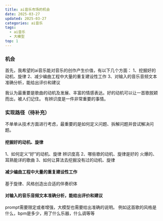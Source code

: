 ```yaml
---
title: ai音乐市场的机会
date: 2025-03-27
updated: 2025-03-27
categories: ai音乐
tags:
  - ai音乐
  - 大模型
top: 1
---
```


### 机会
首先，我希望的ai音乐能对音乐的创作产生价值，有以下几个方面：
1、挖掘好的动机、旋律
2、减少编曲工程中大量的重复建设性工作
3、对输入的音乐音频文本准确分析，能给出评价和建议

我认为最重要是歌曲的动机及发展、丰富的情感表达。好的动机可以让一首歌脱颖而出，被人们记住。
有辨识度是一件非常重要的事情。

### 实现路径（待补充）
不单单从技术方面进行考虑，最重要的是如何定义问题、拆解问题并尝试解决问题。
#### 挖掘好的动机、旋律
1、如何定义“好”的动机、旋律
辨识度高
2、哪些歌的动机、旋律是好的
火爆的、耳熟能详的歌曲
3、如何让算法去挖掘没有过的动机、旋律
#### 减少编曲工程中大量的重复建设性工作
基于旋律、风格创造出合适的伴奏织体

#### 对输入的音乐音频文本准确分析，能给出评价和建议
prompt需要限定或者增强，大模型也需要给出准确的说明。
例如这首歌的风格是什么，bpm是多少，用了什么乐器，什么调等等